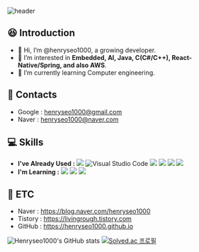 ![header](https://capsule-render.vercel.app/api?type=waving&color=27445C&height=200&section=header&text=void%20hi_there(int%20greetings);&fontAlignY=40&fontColor=ffffff&fontSize=60)

## :satisfied: Introduction
- 👋 Hi, I’m @henryseo1000, a growing developer.
- 👀 I’m interested in __Embedded, AI, Java, C(C#/C++), React-Native/Spring, and also AWS__.
- 🌱 I’m currently learning Computer engineering. 

## :email: Contacts
- Google : henryseo1000@gmail.com
- Naver : henryseo1000@naver.com

## :computer: Skills
- __I've Already Used :__ 
<img src="https://img.shields.io/badge/java-007396?style=for-the-badge&logo=java&logoColor=white">  ![Visual Studio Code](https://img.shields.io/badge/Visual%20Studio%20Code-007ACC.svg?&style=for-the-badge&logo=Visual%20Studio%20Code&logoColor=white) <img src="https://img.shields.io/badge/c++-00599C?style=for-the-badge&logo=c%2B%2B&logoColor=white"> <img src="https://img.shields.io/badge/apache tomcat-F8DC75?style=for-the-badge&logo=apachetomcat&logoColor=black"> <img src="https://img.shields.io/badge/github-181717?style=for-the-badge&logo=github&logoColor=white"> <img src="https://img.shields.io/badge/react-61DAFB?style=for-the-badge&logo=react&logoColor=black">
- __I'm Learning :__ <img src="https://img.shields.io/badge/Python-3776AB?style=for-the-badge&logo=Python&logoColor=white"> <img src="https://img.shields.io/badge/spring-6DB33F?style=for-the-badge&logo=spring&logoColor=white"> <img src="https://img.shields.io/badge/mysql-4479A1?style=for-the-badge&logo=mysql&logoColor=white"> 

<!---
[![Top Langs](https://github-readme-stats.vercel.app/api/top-langs/?username=henryseo1000)](https://github.com/anuraghazra/github-readme-stats)
--->

## 📝 ETC 
- Naver : https://blog.naver.com/henryseo1000
- Tistory : https://livingrough.tistory.com
- GitHub : https://henryseo1000.github.io

![Henryseo1000's GitHub stats](https://github-readme-stats.vercel.app/api?username=henryseo1000&show_icons=true&theme=dark)
[![Solved.ac 프로필](http://mazassumnida.wtf/api/v2/generate_badge?boj=henryseo1000)](https://solved.ac/henryseo1000)
<!---
henryseo1000/henryseo1000 is a ✨ special ✨ repository because its `README.md` (this file) appears on your GitHub profile.
You can click the Preview link to take a look at your changes.
--->
